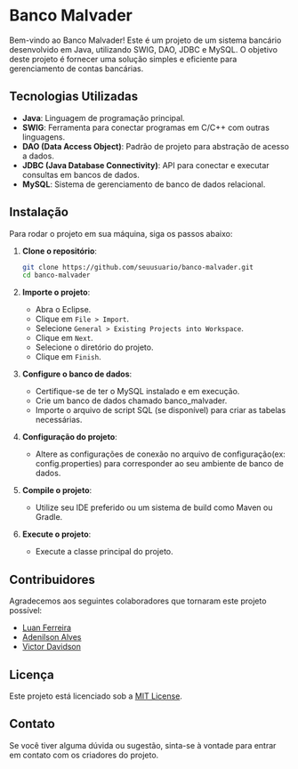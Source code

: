 # Banco Malvader

Bem-vindo ao Banco Malvader! Este é um projeto de um sistema bancário desenvolvido em Java, utilizando SWIG, DAO, JDBC e MySQL. O objetivo deste projeto é fornecer uma solução simples e eficiente para gerenciamento de contas bancárias.

## Tecnologias Utilizadas

- **Java**: Linguagem de programação principal.
- **SWIG**: Ferramenta para conectar programas em C/C++ com outras linguagens.
- **DAO (Data Access Object)**: Padrão de projeto para abstração de acesso a dados.
- **JDBC (Java Database Connectivity)**: API para conectar e executar consultas em bancos de dados.
- **MySQL**: Sistema de gerenciamento de banco de dados relacional.

## Instalação

Para rodar o projeto em sua máquina, siga os passos abaixo:

1. **Clone o repositório**:
   ```bash
   git clone https://github.com/seuusuario/banco-malvader.git
   cd banco-malvader
   ```
2. **Importe o projeto**:
   - Abra o Eclipse.
   - Clique em `File > Import`.
   - Selecione `General > Existing Projects into Workspace`.
   - Clique em `Next`.
   - Selecione o diretório do projeto.
   - Clique em `Finish`.

3. **Configure o banco de dados**:
   - Certifique-se de ter o MySQL instalado e em execução.
   - Crie um banco de dados chamado banco_malvader.
   - Importe o arquivo de script SQL (se disponível) para criar as tabelas necessárias.
   
4. **Configuração do projeto**:
   - Altere as configurações de conexão no arquivo de configuração(ex: config.properties) para corresponder ao seu ambiente de banco de dados.

5. **Compile o projeto**:
   - Utilize seu IDE preferido ou um sistema de build como Maven ou Gradle.
6. **Execute o projeto**:
   - Execute a classe principal do projeto.

## Contribuidores

Agradecemos aos seguintes colaboradores que tornaram este projeto possível:

- [Luan Ferreira](https://github.com/luanferreiradev)
- [Adenilson Alves](https://github.com/eng-adenilson)
- [Victor Davidson](https://github.com/vctrdavidsom)

## Licença

Este projeto está licenciado sob a [MIT License](/LICENSE).

## Contato

Se você tiver alguma dúvida ou sugestão, sinta-se à vontade para entrar em contato com os criadores do projeto.

